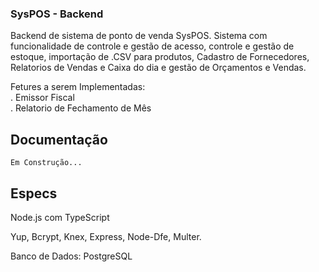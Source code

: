 ### SysPOS - Backend

Backend de sistema de ponto de venda SysPOS. Sistema com funcionalidade de controle e gestão de acesso, controle e gestão de estoque, importação de .CSV para produtos, Cadastro de Fornecedores, Relatorios de Vendas e Caixa do dia e gestão de Orçamentos e Vendas.

Fetures a serem Implementadas:</br>
 . Emissor Fiscal<br/>
 . Relatorio de Fechamento de Mês
 
## Documentação

`Em Construção...`

## Especs

Node.js com TypeScript

Yup, Bcrypt, Knex, Express, Node-Dfe, Multer.

Banco de Dados: PostgreSQL
